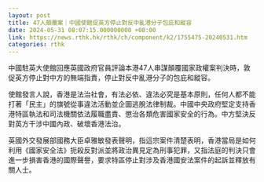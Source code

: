 ```yaml
---
layout: post
title: 47人顛覆案｜中國使館促英方停止對反中亂港分子包庇和縱容
date: 2024-05-31 08:07:15.000000000 +08:00
link: https://news.rthk.hk/rthk/ch/component/k2/1755475-20240531.htm
categories: rthk
---
```


中國駐英大使館回應英國政府官員評論本港47人串謀顛覆國家政權案判決時，敦促英方停止對中方的無端指責，停止對反中亂港分子的包庇和縱容。

使館發言人說，香港是法治社會，有法必依、違法必究是基本原則，任何人都不能打著「民主」的旗號從事違法活動並企圖逃脫法律制裁。中國中央政府堅定支持香港特區執法和司法機關依法履職盡責、懲治各類危害國家安全的行為。中方堅決反對英方干涉中國內政、破壞香港法治。

英國外交發展部國務大臣卓雅敏發表聲明，指這宗案件清楚表明，香港當局是如何利用《國家安全法》扼殺反對派並將政治異見定為刑事犯罪，又指法庭的判決只會進一步損害香港的國際聲譽，要求特區停止對涉及香港國安法案件的起訴並釋放有關人士。
